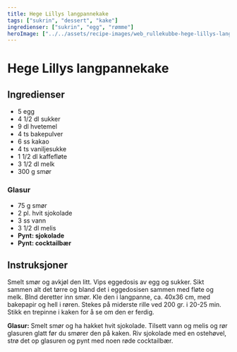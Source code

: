```yaml
---
title: Hege Lillys langpannekake
tags: ["sukrin", "dessert", "kake"]
ingredienser: ["sukrin", "egg", "rømme"]
heroImage: ["../../assets/recipe-images/web_rullekubbe-hege-lillys-langpanne.jpg"]
---
```


# Hege Lillys langpannekake

## Ingredienser

- 5 egg
- 4 1/2 dl sukker
- 9 dl hvetemel
- 4 ts bakepulver
- 6 ss kakao
- 4 ts vaniljesukke
- 1 1/2 dl kaffefløte
- 3 1/2 dl melk
- 300 g smør

### Glasur

- 75 g smør
- 2 pl. hvit sjokolade
- 3 ss vann
- 3 1/2 dl melis
- **Pynt: sjokolade**
- **Pynt: cocktailbær**

## Instruksjoner

Smelt smør og avkjøl den litt. Vips eggedosis av egg og sukker. Sikt sammen alt det tørre og bland det i eggedosisen sammen med fløte og melk. Blnd deretter inn smør. Kle den i langpanne, ca. 40x36 cm, med bakepapir og hell i røren. Stekes på miderste rille ved 200 gr. i 20-25 min. Stikk en trepinne i kaken for å se om den er ferdig.

**Glasur:** Smelt smør og ha hakket hvit sjokolade. Tilsett vann og melis og rør glasuren glatt før du smører den på kaken. Riv sjokolade med en ostehøvel, strø det op glasuren og pynt med noen røde cocktailbær.
